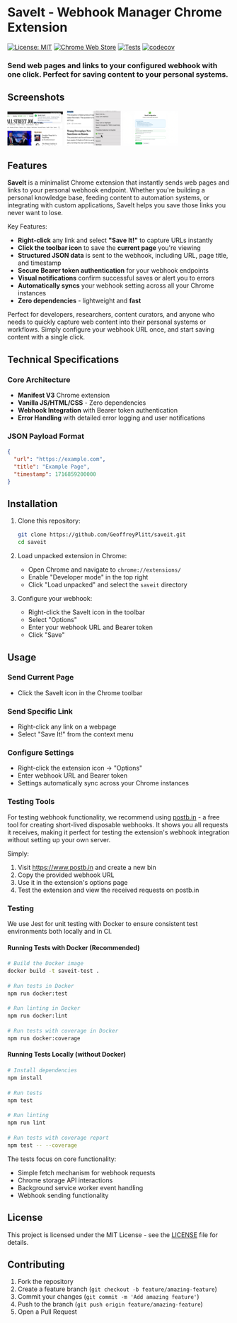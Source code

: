 # SaveIt - Webhook Manager Chrome Extension

[![License: MIT](https://img.shields.io/badge/License-MIT-yellow.svg)](https://opensource.org/licenses/MIT)
[![Chrome Web Store](https://img.shields.io/badge/Chrome%20Web%20Store-Coming%20Soon-blue)](https://chrome.google.com/webstore)
[![Tests](https://github.com/GeoffreyPlitt/saveit/workflows/Tests/badge.svg)](https://github.com/GeoffreyPlitt/saveit/actions)
[![codecov](https://codecov.io/gh/GeoffreyPlitt/saveit/graph/badge.svg?token=OTASLQOR3R)](https://codecov.io/gh/GeoffreyPlitt/saveit)

### Send web pages and links to your configured webhook with one click. Perfect for saving content to your personal systems.

## Screenshots

<a href="./screenshots/1.jpg"><img src="./screenshots/1.jpg" alt="SaveIt Extension Screenshot 1" width="25%"></a>
<a href="./screenshots/2.jpg"><img src="./screenshots/2.jpg" alt="SaveIt Extension Screenshot 2" width="25%"></a>
<a href="./screenshots/3.jpg"><img src="./screenshots/3.jpg" alt="SaveIt Extension Screenshot 3" width="25%"></a>

## Features

**SaveIt** is a minimalist Chrome extension that instantly sends web pages and links to your personal webhook endpoint. Whether you're building a personal knowledge base, feeding content to automation systems, or integrating with custom applications, SaveIt helps you
save those links you never want to lose.

Key Features:
- **Right-click** any link and select **"Save It!"** to capture URLs instantly
- **Click the toolbar icon** to save the **current page** you're viewing
- **Structured JSON data** is sent to the webhook, including URL, page title, and timestamp
- **Secure Bearer token authentication** for your webhook endpoints
- **Visual notifications** confirm successful saves or alert you to errors
- **Automatically syncs** your webhook setting across all your Chrome instances
- **Zero dependencies** - lightweight and **fast**

Perfect for developers, researchers, content curators, and anyone who needs to quickly capture web content into their personal systems or workflows. Simply configure your webhook URL once, and start saving content with a single click.

## Technical Specifications

### Core Architecture
- **Manifest V3** Chrome extension
- **Vanilla JS/HTML/CSS** - Zero dependencies
- **Webhook Integration** with Bearer token authentication
- **Error Handling** with detailed error logging and user notifications

### JSON Payload Format
```json
{
  "url": "https://example.com",
  "title": "Example Page",
  "timestamp": 1716859200000
}
```

## Installation

1. Clone this repository:
   ```bash
   git clone https://github.com/GeoffreyPlitt/saveit.git
   cd saveit
   ```

2. Load unpacked extension in Chrome:
   - Open Chrome and navigate to `chrome://extensions/`
   - Enable "Developer mode" in the top right
   - Click "Load unpacked" and select the `saveit` directory

3. Configure your webhook:
   - Right-click the SaveIt icon in the toolbar
   - Select "Options"
   - Enter your webhook URL and Bearer token
   - Click "Save"

## Usage

### Send Current Page
- Click the SaveIt icon in the Chrome toolbar

### Send Specific Link
- Right-click any link on a webpage
- Select "Save It!" from the context menu

### Configure Settings
- Right-click the extension icon → "Options"
- Enter webhook URL and Bearer token
- Settings automatically sync across your Chrome instances

### Testing Tools

For testing webhook functionality, we recommend using [postb.in](https://www.postb.in) - a free tool for creating short-lived disposable webhooks. It shows you all requests it receives, making it perfect for testing the extension's webhook integration without setting up your own server.

Simply:
1. Visit https://www.postb.in and create a new bin
2. Copy the provided webhook URL
3. Use it in the extension's options page
4. Test the extension and view the received requests on postb.in

### Testing

We use Jest for unit testing with Docker to ensure consistent test environments both locally and in CI.

#### Running Tests with Docker (Recommended)

```bash
# Build the Docker image
docker build -t saveit-test .

# Run tests in Docker
npm run docker:test

# Run linting in Docker
npm run docker:lint

# Run tests with coverage in Docker
npm run docker:coverage
```

#### Running Tests Locally (without Docker)

```bash
# Install dependencies
npm install

# Run tests
npm test

# Run linting
npm run lint

# Run tests with coverage report
npm test -- --coverage
```

The tests focus on core functionality:
- Simple fetch mechanism for webhook requests
- Chrome storage API interactions
- Background service worker event handling
- Webhook sending functionality

## License

This project is licensed under the MIT License - see the [LICENSE](LICENSE) file for details.

## Contributing

1. Fork the repository
2. Create a feature branch (`git checkout -b feature/amazing-feature`)
3. Commit your changes (`git commit -m 'Add amazing feature'`)
4. Push to the branch (`git push origin feature/amazing-feature`)
5. Open a Pull Request
